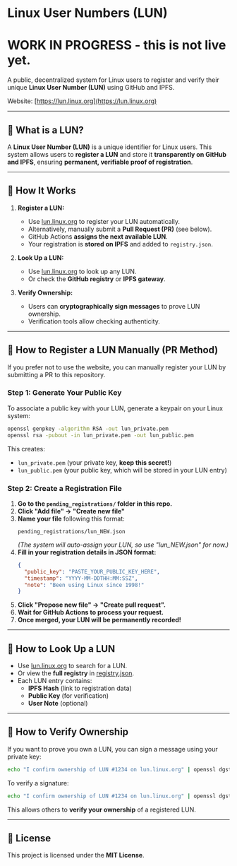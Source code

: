 # Linux User Numbers (LUN)

# WORK IN PROGRESS - this is not live yet.

A public, decentralized system for Linux users to register and verify their unique **Linux User Number (LUN)** using GitHub and IPFS.

Website: [https://lun.linux.org](https://lun.linux.org)

---

## 🔹 What is a LUN?

A **Linux User Number (LUN)** is a unique identifier for Linux users. This system allows users to **register a LUN** and store it **transparently on GitHub and IPFS**, ensuring **permanent, verifiable proof of registration**.

---

## 🔹 How It Works

1. **Register a LUN:**  
   - Use [lun.linux.org](https://lun.linux.org) to register your LUN automatically.  
   - Alternatively, manually submit a **Pull Request (PR)** (see below).  
   - GitHub Actions **assigns the next available LUN**.  
   - Your registration is **stored on IPFS** and added to `registry.json`.  

2. **Look Up a LUN:**  
   - Use [lun.linux.org](https://lun.linux.org) to look up any LUN.  
   - Or check the **GitHub registry** or **IPFS gateway**.  

3. **Verify Ownership:**  
   - Users can **cryptographically sign messages** to prove LUN ownership.  
   - Verification tools allow checking authenticity.  

---

## 🔹 How to Register a LUN Manually (PR Method)

If you prefer not to use the website, you can manually register your LUN by submitting a PR to this repository.

### **Step 1: Generate Your Public Key**
To associate a public key with your LUN, generate a keypair on your Linux system:

```sh
openssl genpkey -algorithm RSA -out lun_private.pem
openssl rsa -pubout -in lun_private.pem -out lun_public.pem
```

This creates:
- `lun_private.pem` (your private key, **keep this secret!**)
- `lun_public.pem` (your public key, which will be stored in your LUN entry)

### **Step 2: Create a Registration File**
1. **Go to the `pending_registrations/` folder in this repo.**  
2. **Click "Add file" → "Create new file"**  
3. **Name your file** following this format:  
   ```
   pending_registrations/lun_NEW.json
   ```
   *(The system will auto-assign your LUN, so use "lun_NEW.json" for now.)*  
4. **Fill in your registration details in JSON format:**
   ```json
   {
     "public_key": "PASTE_YOUR_PUBLIC_KEY_HERE",
     "timestamp": "YYYY-MM-DDTHH:MM:SSZ",
     "note": "Been using Linux since 1998!"
   }
   ```
5. **Click "Propose new file" → "Create pull request".**  
6. **Wait for GitHub Actions to process your request.**  
7. **Once merged, your LUN will be permanently recorded!**  

---

## 🔹 How to Look Up a LUN

- Use [lun.linux.org](https://lun.linux.org) to search for a LUN.  
- Or view the **full registry** in [registry.json](registry.json).  
- Each LUN entry contains:  
  - **IPFS Hash** (link to registration data)  
  - **Public Key** (for verification)  
  - **User Note** (optional)  

---

## 🔹 How to Verify Ownership

If you want to prove you own a LUN, you can sign a message using your private key:

```sh
echo "I confirm ownership of LUN #1234 on lun.linux.org" | openssl dgst -sha256 -sign lun_private.pem | base64
```

To verify a signature:

```sh
echo "I confirm ownership of LUN #1234 on lun.linux.org" | openssl dgst -sha256 -verify lun_public.pem -signature <(echo -n "PASTE_BASE64_SIGNATURE_HERE" | base64 -d)
```

This allows others to **verify your ownership** of a registered LUN.

---

## 🔹 License

This project is licensed under the **MIT License**.
